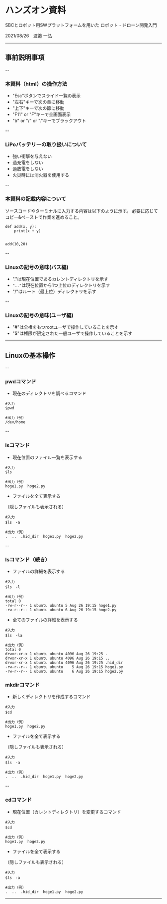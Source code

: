 
# ハンズオン資料
SBCとロボット用SWプラットフォームを用いた
ロボット・ドローン開発入門

2021/08/26　渡邉 一弘

---

## 事前説明事項

--

### 本資料（html）の操作方法
* "Esc"ボタンでスライド一覧の表示
* "左右"キーで次の章に移動
* "上下"キーで次の節に移動
* "F11" or "F"キーで全画面表示
* "b" or "/" or "."キーでブラックアウト

--

### LiPoバッテリーの取り扱いについて
* 強い衝撃を与えない
* 過充電をしない
* 過放電をしない
* 火災時には消火器を使用する


--

### 本資料の記載内容について
ソースコードやターミナルに入力する内容は以下のように示す。
必要に応じてコピー&ペーストで作業を進めること。

```
def add(x, y):
    print(x + y)


add(10,20)
```
--

### Linuxの記号の意味(パス編)
* "."は現在位置であるカレントディレクトリを示す
* `".."`は現在位置から1つ上位のディレクトリを示す
* "/"はルート（最上位）ディレクトリを示す

--

### Linuxの記号の意味(ユーザ編)
* "#"は全権をもつrootユーザで操作していることを示す
* "$"は権限が限定された一般ユーザで操作していることを示す

---

## Linuxの基本操作

--

### pwdコマンド
* 現在のディレクトリを調べるコマンド

```
#入力
$pwd
  
#出力（例）
/dev/home
```


--

### lsコマンド
* 現在位置のファイル一覧を表示する

```
#入力
$ls
  
#出力（例）
hoge1.py  hoge2.py
```  

* ファイルを全て表示する
  
（隠しファイルも表示される）

```
#入力
$ls　-a
  
#出力（例）
.  ..  .hid_dir  hoge1.py  hoge2.py
```

--

### lsコマンド（続き）

* ファイルの詳細を表示する

```
#入力
$ls　-l
  
#出力（例）
total 0
-rw-r--r-- 1 ubuntu ubuntu 5 Aug 26 19:15 hoge1.py
-rw-r--r-- 1 ubuntu ubuntu 6 Aug 26 19:15 hoge2.py
```

* 全てのファイルの詳細を表示する

```
#入力
$ls　-la
  
#出力（例）
total 0
drwxr-xr-x 1 ubuntu ubuntu 4096 Aug 26 19:25 .
drwxr-xr-x 1 ubuntu ubuntu 4096 Aug 26 19:15 ..
drwxr-xr-x 1 ubuntu ubuntu 4096 Aug 26 19:25 .hid_dir
-rw-r--r-- 1 ubuntu ubuntu    5 Aug 26 19:15 hoge1.py
-rw-r--r-- 1 ubuntu ubuntu    6 Aug 26 19:15 hoge2.py
```

### mkdirコマンド
* 新しくディレクトリを作成するコマンド

```
#入力
$cd　
  
#出力（例）
hoge1.py  hoge2.py
```  

* ファイルを全て表示する
  
（隠しファイルも表示される）

```
#入力
$ls　-a
  
#出力（例）
.  ..  .hid_dir  hoge1.py  hoge2.py
```

--


### cdコマンド
* 現在位置（カレントディレクトリ）を変更するコマンド

```
#入力
$cd　
  
#出力（例）
hoge1.py  hoge2.py
```  

* ファイルを全て表示する
  
（隠しファイルも表示される）

```
#入力
$ls　-a
  
#出力（例）
.  ..  .hid_dir  hoge1.py  hoge2.py
```



---
